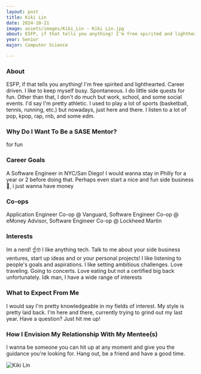 ```yaml
---
layout: post
title: Kiki Lin 
date: 2024-10-21
image: assets/images/Kiki_Lin - Kiki Lin.jpg
about: ESFP, if that tells you anything! I'm free spirited and lighthearted. Career driven. I like to keep myself busy. Spontaneous. I do little side quests for fun. Other than that, I don't do much but work, school, and some social events. I'd say I'm pretty athletic. I used to play a lot of sports (basketball, tennis, running, etc.) but nowadays, just here and there. I listen to a lot of pop, kpop, rap, rnb, and some edm. 
year: Senior
major: Computer Science

---
```


### About

ESFP, if that tells you anything! I'm free spirited and lighthearted. Career driven. I like to keep myself busy. Spontaneous. I do little side quests for fun. Other than that, I don't do much but work, school, and some social events. I'd say I'm pretty athletic. I used to play a lot of sports (basketball, tennis, running, etc.) but nowadays, just here and there. I listen to a lot of pop, kpop, rap, rnb, and some edm. 

### Why Do I Want To Be a SASE Mentor?

for fun

### Career Goals

A Software Engineer in NYC/San Diego! I would wanna stay in Philly for a year or 2 before doing that. Perhaps even start a nice and fun side business 🥸¸ i just wanna have money

### Co-ops

Application Engineer Co-op @ Vanguard, Software Engineer Co-op @ eMoney Advisor, Software Engineer Co-op @ Lockheed Martin 

### Interests

Im a nerd! ☝️🤓 I like anything tech. Talk to me about your side business ventures, start up ideas and or your personal projects! I like listening to people's goals and aspirations. I like setting ambitious challenges. Love traveling. Going to concerts. Love eating but not a certified big back unfortunately. Idk man, I have a wide range of interests 

### What to Expect From Me

I would say I'm pretty knowledgeable in my fields of interest. My style is pretty laid back. I'm here and there, currently trying to grind out my last year. Have a question? Just hit me up! 

### How I Envision My Relationship With My Mentee(s) 

I wanna be someone you can hit up at any moment and give you the guidance you're looking for. Hang out, be a friend and have a good time.

<div class="text-center my-5">
    <img src="https://sase-drexel.github.io/mentorship-2024/assets/images/Kiki_Lin - Kiki Lin.jpg" alt="Kiki Lin" class="rounded post-img" />
</div>
